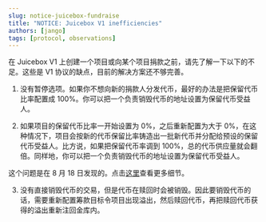 ```yaml
---
slug: notice-juicebox-fundraise
title: "NOTICE: Juicebox V1 inefficiencies"
authors: [jango]
tags: [protocol, observations]
---
```


在 Juicebox V1 上创建一个项目或向某个项目捐款之前，请先了解一下以下的不足。这些是 V1 协议的缺点，目前的解决方案还不够完善。

1. 没有暂停选项。如果你不想向新的捐款人分发代币，最好的办法是把保留代币比率配置成 100%。你可以把一个负责销毁代币的地址设置为保留代币受益人。

2. 如果项目的保留代币比率一开始设置为 0%，之后重新配置为大于 0%，在这种情况下，项目会按新的代币保留比率铸造出一批新代币并分配给预设的保留代币受益人。比方说，如果把保留代币率调到 100%，总的代币供应量就会翻倍。同样地，你可以把一个负责销毁代币的地址设置为保留代币受益人。

这个问题是在 8 月 18 日发现的。点击[这里](/docs/v4/deprecated/v3/resources/post-mortem/2021-08-18)查看更多细节。

3. 没有直接销毁代币的交易，但是代币在赎回时会被销毁。因此要销毁代币的话，需要重新配置筹款目标令项目出现溢出，然后赎回代币，再把赎回代币获得的溢出重新注回金库内。

